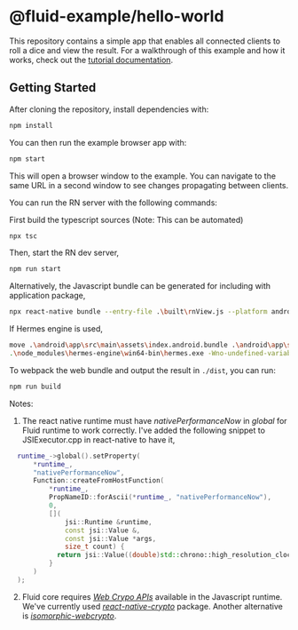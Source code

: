 # @fluid-example/hello-world

This repository contains a simple app that enables all connected clients to roll a dice and view the result.
For a walkthrough of this example and how it works, check out the [tutorial documentation](https://aka.ms/fluid/tutorial).

## Getting Started

After cloning the repository, install dependencies with:

```bash
npm install
```

You can then run the example browser app with:

```bash
npm start
```

This will open a browser window to the example.  You can navigate to the same URL in a second window to see changes propagating between clients.

You can run the RN server with the following commands:

First build the typescript sources (Note: This can be automated)

```bash
npx tsc
```

Then, start the RN dev server,

```bash
npm run start
```

Alternatively, the Javascript bundle can be generated for including with application package,

```bash
npx react-native bundle --entry-file .\built\rnView.js --platform android --bundle-output .\android\app\src\main\assets\index.android.bundle
```
If Hermes engine is used,

```bash
move .\android\app\src\main\assets\index.android.bundle .\android\app\src\main\assets\index.android.bundle.js
.\node_modules\hermes-engine\win64-bin\hermes.exe -Wno-undefined-variable -O -emit-binary -non-strict -target=HBC -out .\android\app\src\main\assets\index.android.bundle .\android\app\src\main\assets\index.android.bundle.js -fstrip-function-names
```

To webpack the web bundle and output the result in `./dist`, you can run:

```bash
npm run build
```

Notes: 

1. The react native runtime must have _nativePerformanceNow_ in _global_ for Fluid runtime to work correctly. I've added the following snippet to JSIExecutor.cpp in react-native to have it,

```cpp
  runtime_->global().setProperty(
      *runtime_,
      "nativePerformanceNow",
      Function::createFromHostFunction(
          *runtime_,
          PropNameID::forAscii(*runtime_, "nativePerformanceNow"),
          0,
          [](
              jsi::Runtime &runtime,
              const jsi::Value &,
              const jsi::Value *args,
              size_t count) {
            return jsi::Value((double)std::chrono::high_resolution_clock::now().time_since_epoch().count());
          }
      )
  );
```

2. Fluid core requires [_Web Crypo APIs_](https://developer.mozilla.org/en-US/docs/Web/API/Web_Crypto_API) available in the Javascript runtime. We've currently used [_react-native-crypto_](https://www.npmjs.com/package/react-native-crypto) package. Another alternative is [_isomorphic-webcrypto_](https://github.com/kevlened/isomorphic-webcrypto).
